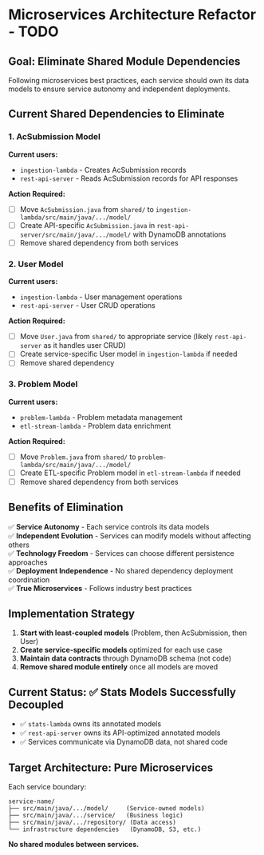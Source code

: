 # Microservices Architecture Refactor - TODO

## Goal: Eliminate Shared Module Dependencies
Following microservices best practices, each service should own its data models to ensure service autonomy and independent deployments.

## Current Shared Dependencies to Eliminate

### 1. **AcSubmission Model**
**Current users:**
- `ingestion-lambda` - Creates AcSubmission records
- `rest-api-server` - Reads AcSubmission records for API responses

**Action Required:**
- [ ] Move `AcSubmission.java` from `shared/` to `ingestion-lambda/src/main/java/.../model/`  
- [ ] Create API-specific `AcSubmission.java` in `rest-api-server/src/main/java/.../model/` with DynamoDB annotations
- [ ] Remove shared dependency from both services

### 2. **User Model**
**Current users:**
- `ingestion-lambda` - User management operations
- `rest-api-server` - User CRUD operations  

**Action Required:**
- [ ] Move `User.java` from `shared/` to appropriate service (likely `rest-api-server` as it handles user CRUD)
- [ ] Create service-specific User model in `ingestion-lambda` if needed
- [ ] Remove shared dependency

### 3. **Problem Model**
**Current users:**
- `problem-lambda` - Problem metadata management
- `etl-stream-lambda` - Problem data enrichment

**Action Required:**
- [ ] Move `Problem.java` from `shared/` to `problem-lambda/src/main/java/.../model/`
- [ ] Create ETL-specific Problem model in `etl-stream-lambda` if needed
- [ ] Remove shared dependency from both services

## Benefits of Elimination

✅ **Service Autonomy** - Each service controls its data models  
✅ **Independent Evolution** - Services can modify models without affecting others  
✅ **Technology Freedom** - Services can choose different persistence approaches  
✅ **Deployment Independence** - No shared dependency deployment coordination  
✅ **True Microservices** - Follows industry best practices

## Implementation Strategy

1. **Start with least-coupled models** (Problem, then AcSubmission, then User)
2. **Create service-specific models** optimized for each use case  
3. **Maintain data contracts** through DynamoDB schema (not code)
4. **Remove shared module entirely** once all models are moved

## Current Status: ✅ Stats Models Successfully Decoupled
- ✅ `stats-lambda` owns its annotated models
- ✅ `rest-api-server` owns its API-optimized annotated models  
- ✅ Services communicate via DynamoDB data, not shared code

## Target Architecture: Pure Microservices
Each service boundary:
```
service-name/
├── src/main/java/.../model/     (Service-owned models)
├── src/main/java/.../service/   (Business logic)
├── src/main/java/.../repository/ (Data access)
└── infrastructure dependencies   (DynamoDB, S3, etc.)
```

**No shared modules between services.**